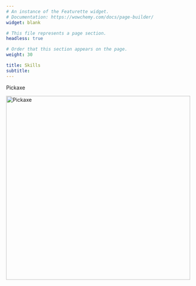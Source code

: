 ```yaml
---
# An instance of the Featurette widget.
# Documentation: https://wowchemy.com/docs/page-builder/
widget: blank

# This file represents a page section.
headless: true

# Order that this section appears on the page.
weight: 30

title: Skills
subtitle:
---
```

<div class="fun">
  <div class="text">
  <p>Pickaxe</p>
    <img src="starter-academic\assets\media\diamond.png" alt="Pickaxe" width="500" height="500">
  </div>
  <script>
    console.log("Whats going on here?")
  </script>
</div>

